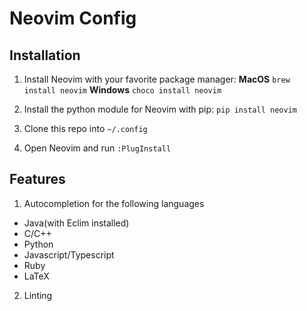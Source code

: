 # Neovim Config

## Installation

1) Install Neovim with your favorite package manager:
**MacOS**
`brew install neovim`
**Windows**
`choco install neovim`

2) Install the python module for Neovim with pip:
`pip install neovim`

3) Clone this repo into `~/.config`

4) Open Neovim and run `:PlugInstall`

## Features

1) Autocompletion for the following languages
- Java(with Eclim installed)
- C/C++
- Python
- Javascript/Typescript
- Ruby
- LaTeX

2) Linting 

